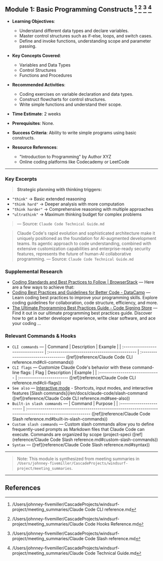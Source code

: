 ## Module 1: Basic Programming Constructs [^1] [^2] [^3] [^4]

- **Learning Objectives**: 
  - Understand different data types and declare variables.
  - Master control structures such as if-else, loops, and switch cases.
  - Define and invoke functions, understanding scope and parameter passing.

- **Key Concepts Covered**:
  - Variables and Data Types
  - Control Structures
  - Functions and Procedures

- **Recommended Activities**:
  - Coding exercises on variable declaration and data types.
  - Construct flowcharts for control structures.
  - Write simple functions and understand their scope.

- **Time Estimate**: 2 weeks

- **Prerequisites**: None.

- **Success Criteria**: Ability to write simple programs using basic constructs.

- **Resource References**: 
  - "Introduction to Programming" by Author XYZ
  - Online coding platforms like Codecademy or LeetCode

---

### Key Excerpts

> **Strategic planning with thinking triggers:**
- `"think"` → Basic extended reasoning
- `"think hard"` → Deeper analysis with more computation
- `"think harder"` → Comprehensive reasoning with multiple approaches  
- `"ultrathink"` → Maximum thinking budget for complex problems
> — Source: `Claude Code Technical Guide.md`

> Claude Code's rapid evolution and sophisticated architecture make it uniquely positioned as the foundation for AI-augmented development teams. Its agentic approach to code understanding, combined with extensive customization capabilities and enterprise-ready security features, represents the future of human-AI collaborative programming.
> — Source: `Claude Code Technical Guide.md`


### Supplemental Research

- [Coding Standards and Best Practices to Follow | BrowserStack](https://www.browserstack.com/guide/coding-standards-best-practices) — Here are a few ways to achieve that:
- [Coding Best Practices and Guidelines for Better Code - DataCamp](https://www.datacamp.com/tutorial/coding-best-practices-and-guidelines) — Learn coding best practices to improve your programming skills. Explore coding guidelines for collaboration, code structure, efficiency, and more.
- [The Ultimate Programming Best Practices Guide - Code Signing Store](https://codesigningstore.com/ultimate-programming-best-practices-guide) — Find it out in our ultimate programming best practices guide. Discover how to get a better developer experience, write clear software, and ace your coding ...

### Relevant Commands & Hooks

- `CLI commands` — | Command | Description | Example | | :--------------------------------- | :--------------------------------------------- | :----------------------------------- ([ref](reference/Claude Code CLI reference.md#cli-commands))
- `CLI flags` — Customize Claude Code's behavior with these command-line flags: | Flag | Description | Example | | :------------------------------- | :------------------------- ([ref](reference/Claude Code CLI reference.md#cli-flags))
- `See also` — [Interactive mode](/en/docs/claude-code/interactive-mode) - Shortcuts, input modes, and interactive features [Slash commands](/en/docs/claude-code/slash-command ([ref](reference/Claude Code CLI reference.md#see-also))
- `Built-in slash commands` — | Command | Purpose | | :------------------------ | :----------------------------------------------------------------------------------------------------------- ([ref](reference/Claude Code Slash reference.md#built-in-slash-commands))
- `Custom slash commands` — Custom slash commands allow you to define frequently-used prompts as Markdown files that Claude Code can execute. Commands are organized by scope (project-speci ([ref](reference/Claude Code Slash reference.md#custom-slash-commands))
- `Syntax` —  ([ref](reference/Claude Code Slash reference.md#syntax))

---

> Note: This module is synthesized from meeting summaries in `/Users/johnney-fivemiller/CascadeProjects/windsurf-project/meeting_summaries`.


---

## References
[^1]: /Users/johnney-fivemiller/CascadeProjects/windsurf-project/meeting_summaries/Claude Code CLI reference.md
[^2]: /Users/johnney-fivemiller/CascadeProjects/windsurf-project/meeting_summaries/Claude Code Hooks Reference.md
[^3]: /Users/johnney-fivemiller/CascadeProjects/windsurf-project/meeting_summaries/Claude Code Slash reference.md
[^4]: /Users/johnney-fivemiller/CascadeProjects/windsurf-project/meeting_summaries/Claude Code Technical Guide.md
[^5]: /Users/johnney-fivemiller/CascadeProjects/windsurf-project/meeting_summaries/claude-code-insights.md
[^6]: /Users/johnney-fivemiller/CascadeProjects/windsurf-project/meeting_summaries/claude-code-masterclass-insights.md
[^7]: /Users/johnney-fivemiller/CascadeProjects/windsurf-project/meeting_summaries/cloud-code-discussion-insights.md
[^8]: /Users/johnney-fivemiller/CascadeProjects/windsurf-project/meeting_summaries/cloud-code-insights.md
[^9]: /Users/johnney-fivemiller/CascadeProjects/windsurf-project/meeting_summaries/cloud-code-masterclass-insights.md
[^10]: /Users/johnney-fivemiller/CascadeProjects/windsurf-project/meeting_summaries/cloud-code-masterclass.md
[^11]: /Users/johnney-fivemiller/CascadeProjects/windsurf-project/meeting_summaries/cloud-code-workshop.md
